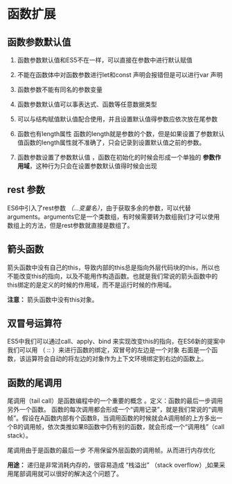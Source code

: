 # 函数扩展

## 函数参数默认值

1. 函数参数默认值和ES5不在一样，可以直接在参数中进行默认赋值

2. 不能在函数体中对函数参数进行let和const 声明会报错但是可以进行var 声明

3. 函数参数不能有同名的参数变量

4. 函数参数默认值可以事表达式、函数等任意数据类型

5. 可以与结构赋值默认值配合使用，并且设置默认值得参数应依次放在尾参数

6. 函数也有length属性   函数的length就是参数的个数，但是如果设置了参数默认值函数的length属性就不准确了，只会记录到设置默认值之前的参数。

7. 函数参数设置了参数默认值 ，函数在初始化的时候会形成一个单独的 **参数作用域**，这种行为只会在设置参数默认值得时候会出现

## rest 参数
ES6中引入了rest参数 *（...变量名）*，由于获取多余的参数，可以代替arguments。arguments它是一个类数组，有时候需要转为数组我们才可以使用数组上的方法，但是rest参数就直接是数组了。


## 箭头函数

箭头函数中没有自己的this，导致内部的this总是指向外层代码块的this，所以也不能改变this的指向，以及不能用作构造函数。也就是我们常说的箭头函数中的this绑定的是定义的时候的作用域，而不是运行时候的作用域。

**注意：** 箭头函数中没有this对象。

## 双冒号运算符 

ES5中我们可以通过call、apply、bind 来实现改变this的指向，在ES6新的提案中我们可以用 （ :: ）来进行函数的绑定，双冒号的左边是一个对象 右面是一个函数，该运算符会自动的将左边的对象作为上下文环境绑定到右边的函数上。

## 函数的尾调用
尾调用（tail call）是函数编程中的一个重要的概念 。定义：函数的最后一步调用另外一个函数。
函数的每次调用都会形成一个“调用记录”，就是我们常说的“调用帧”。假设在A函数内部有个函数B，当调用函数的时候就会A调用帧的上方多出一个B的调用帧，依次类推如果B函数中仍有别的函数，就会形成一个“调用栈”（call stack）。

尾调用由于是函数的最后一步 不用保留外层函数的调用帧。从而进行内存优化

**用途：** 递归是非常消耗内存的，很容易造成 “栈溢出” （stack overflow）,如果采用尾部调用就可以很好的解决这个问题了。